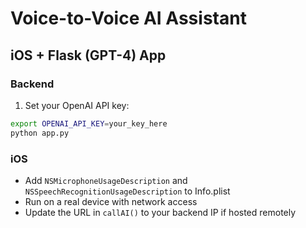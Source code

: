 # Voice-to-Voice AI Assistant

## iOS + Flask (GPT-4) App

### Backend
1. Set your OpenAI API key:
```bash
export OPENAI_API_KEY=your_key_here
python app.py
```

### iOS
- Add `NSMicrophoneUsageDescription` and `NSSpeechRecognitionUsageDescription` to Info.plist
- Run on a real device with network access
- Update the URL in `callAI()` to your backend IP if hosted remotely
